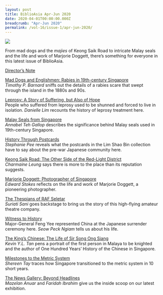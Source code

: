```yaml
---
layout: post
title: BiblioAsia Apr-Jun 2020
date: 2020-04-01T00:00:00.000Z
breadcrumb: "Apr-Jun 2020"
permalink: /vol-16/issue-1/apr-jun-2020/
---
```


<img src="/images/Vol-16-issue-1/Vol16_Iss1_copy.jpg">

From mad dogs and the *majies* of Keong Saik Road to intricate Malay seals and the life and work of Marjorie Doggett, there’s something for everyone in this latest issue of BiblioAsia. 


[Director’s Note](/vol-16/issue-1/apr-jun-2020/director-note)

[Mad Dogs and Englishmen: Rabies in 19th-century Singapore](/vol-16/issue-1/apr-jun-2020/mad-dogs)<br>*Timothy P. Barnard* sniffs out the details of a rabies scare that swept through the island in the 1880s and 90s.

[Leprosy: A Story of Suffering, but Also of Hope](/vol-16/issue-1/apr-jun-2020/leprosy)<br>People who suffered from leprosy used to be shunned and forced to live in isolation. *Danielle Lim* recounts the history of leprosy treatment here.

[Malay Seals from Singapore](/vol-16/issue-1/apr-jun-2020/malay-seals)<br>*Annabel Teh Gallop* describes the significance behind Malay seals used in 19th-century Singapore.

[History Through Postcards](/vol-16/issue-1/apr-jun-2020/history-through-postcards)<br>*Stephanie Pee* reveals what the postcards in the Lim Shao Bin collection have to say about the pre-war Japanese community here.

[Keong Saik Road: The Other Side of the Red-Light District](/vol-16/issue-1/apr-jun-2020/keong-saik)<br>*Charmaine Leung* says there is more to the place than its reputation suggests.

[Marjorie Doggett: Photographer of Singapore](/vol-16/issue-1/apr-jun-2020/doggett)<br>*Edward Stokes* reflects on the life and work of Marjorie Doggett, a pioneering photographer.

[The Thespians of RAF Seletar](/vol-16/issue-1/apr-jun-2020/thespians)<br>*Suriati Sani* goes backstage to bring us the story of this high-flying amateur theatre company.

[Witness to History](/vol-16/issue-1/apr-jun-2020/witness-to-history)<br>Major-General Feng Yee represented China at the Japanese surrender ceremony here. *Seow Peck Ngiam* tells us about his life.

[The King’s Chinese: The Life of Sir Song Ong Siang](/vol-16/issue-1/apr-jun-2020/king)<br>*Kevin Y.L. Tan* pens a portrait of the first person in Malaya to be knighted and the author of One Hundred Years’ History of the Chinese in Singapore.

[Milestones to the Metric System](/vol-16/issue-1/apr-jun-2020/metric)<br>*Shereen Tay* traces how Singapore transitioned to the metric system in 10 short years.

[The News Gallery: Beyond Headlines](/vol-16/issue-1/apr-jun-2020/the-news-gallery)<br>*Mazelan Anuar* and *Faridah Ibrahim* give us the inside scoop on our latest exhibition. 
